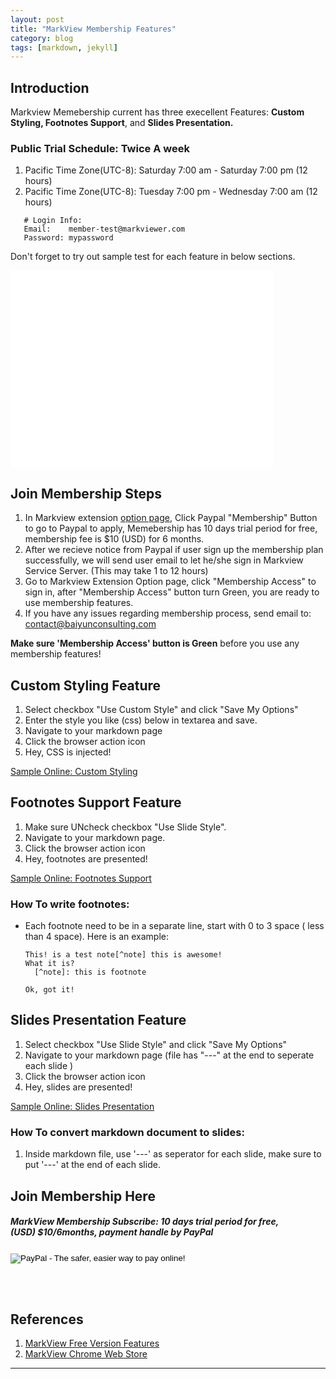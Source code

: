 ```yaml
---
layout: post
title: "MarkView Membership Features"
category: blog
tags: [markdown, jekyll]
---
```


## Introduction
Markview Memebership current has three execellent Features: **Custom Styling, Footnotes Support**, and **Slides Presentation.**  

### Public Trial Schedule: Twice A week
  1. Pacific Time Zone(UTC-8): Saturday 7:00 am - Saturday 7:00 pm (12 hours)
  2. Pacific Time Zone(UTC-8): Tuesday  7:00 pm - Wednesday 7:00 am (12 hours)

```
   # Login Info:
   Email:    member-test@markviewer.com
   Password: mypassword
```

  Don't forget to try out sample test for each feature in below sections.

<iframe width="420" height="315" src="//www.youtube.com/embed/uNu-lhxo4Vc" frameborder="0" allowfullscreen></iframe>

## Join Membership Steps
  1. In Markview extension [option page](chrome-extension://ckaohobfbknbdldnafchijkpmfkncdml/options.html), 
     Click Paypal "Membership" Button to go to Paypal to apply, Memebership has 10 days trial period for free, membership fee is $10 (USD) for 6 months.
  2. After we recieve notice from Paypal if user sign up the membership plan successfully, we will send user email to let he/she sign in Markview Service Server. (This may take 1 to 12 hours)
  3. Go to Markview Extension Option page, click "Membership Access" to sign in, after "Membership Access" button 
     turn Green, you are ready to use membership features.
  4. If you have any issues regarding membership process, send email to: contact@baiyunconsulting.com  

**Make sure 'Membership Access' button is Green**  before you use any membership features! 

## Custom Styling Feature
  1. Select checkbox "Use Custom Style" and click "Save My Options"
  2. Enter the style you like (css) below in textarea and save.
  3. Navigate to your markdown page
  4. Click the browser action icon
  5. Hey, CSS is injected!
  <div>
    <a href="http://shaneweng.com/projects/markview/tests/sample-custom-style.md" target="_blank">Sample Online: Custom Styling</a>
  </div>

## Footnotes Support Feature
  1. Make sure UNcheck checkbox "Use Slide Style".
  2. Navigate to your markdown page.
  3. Click the browser action icon
  4. Hey, footnotes are presented!
  <div>
    <a href="http://shaneweng.com/projects/markview/tests/sample-footnotes.md" target="_blank">Sample Online: Footnotes Support</a>
  </div>

### How To write footnotes:
  * Each footnote need to be in a separate line, start with 0 to 3 space ( less than 4 space).
	Here is an example:

	```
	This! is a test note[^note] this is awesome!
	What it is?  
	  [^note]: this is footnote 

	Ok, got it!
	```


## Slides Presentation Feature
  1. Select checkbox "Use Slide Style" and click "Save My Options"
  2. Navigate to your markdown page (file has "---" at the end to seperate each slide )
  3. Click the browser action icon
  4. Hey, slides are presented!
  <div>
    <a href="http://shaneweng.com/projects/markview/tests/sample-slides.md" target="_blank">Sample Online: Slides Presentation</a>
  </div>

### How To convert markdown document to slides:
  1. Inside markdown file, use '---' as seperator for each slide, make sure to put '---' at the end of each slide.

## Join Membership Here

<div id="signup">
    <h5><em>MarkView Membership Subscribe:</em> 10 days trial period for free, <br/>
    (USD) $10/6months, payment handle by PayPal</h5>

<form action="https://www.paypal.com/cgi-bin/webscr" method="post" target="_top">
<input type="hidden" name="cmd" value="_s-xclick">
<input type="hidden" name="hosted_button_id" value="QJMWAN87X9S78">
<input type="image" src="https://www.paypalobjects.com/en_US/i/btn/btn_subscribeCC_LG.gif" border="0" name="submit" alt="PayPal - The safer, easier way to pay online!">
<img alt="" border="0" src="https://www.paypalobjects.com/en_US/i/scr/pixel.gif" width="1" height="1">
</form>

<br/><br/>
</div>

## References
  1. [MarkView Free Version Features](http://shaneweng.com/blog/view-markdown-file-with-markview/)
  2. [MarkView Chrome Web Store](https://chrome.google.com/webstore/detail/markview/iaddkimmopgchbbnmfmdcophmlnghkim)

---  

<script>
  (function(i,s,o,g,r,a,m){i['GoogleAnalyticsObject']=r;i[r]=i[r]||function(){
  (i[r].q=i[r].q||[]).push(arguments)},i[r].l=1*new Date();a=s.createElement(o),
  m=s.getElementsByTagName(o)[0];a.async=1;a.src=g;m.parentNode.insertBefore(a,m)
  })(window,document,'script','//www.google-analytics.com/analytics.js','ga');

  ga('create', 'UA-45893255-1', 'markview.herokuapp.com');
  ga('send', 'pageview');

</script>
